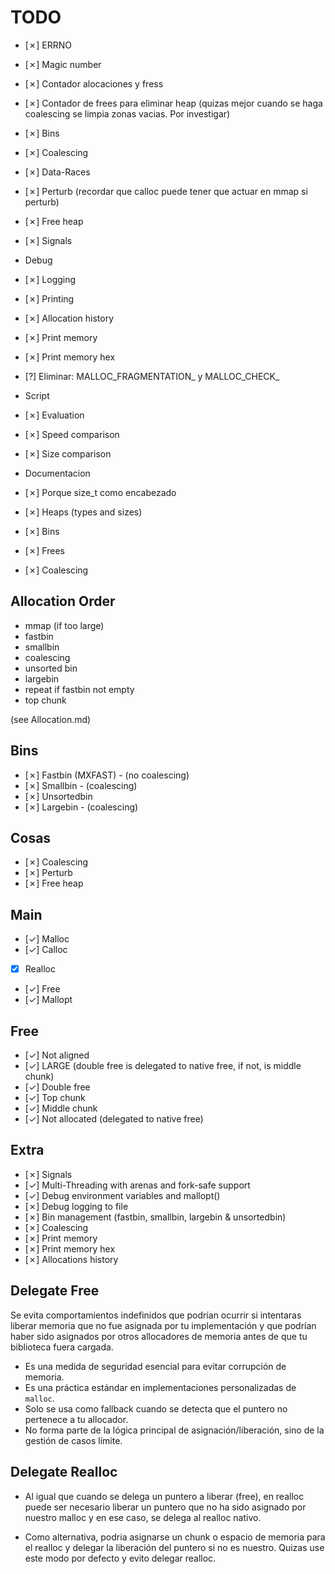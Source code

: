 # TODO

- [✗] ERRNO
- [✗] Magic number
- [✗] Contador alocaciones y fress
- [✗] Contador de frees para eliminar heap (quizas mejor cuando se haga coalescing se limpia zonas vacias. Por investigar)
- [✗] Bins
- [✗] Coalescing
- [✗] Data-Races
- [✗] Perturb (recordar que calloc puede tener que actuar en mmap si perturb)
- [✗] Free heap
- [✗] Signals

- Debug
- [✗] Logging
- [✗] Printing
- [✗] Allocation history
- [✗] Print memory
- [✗] Print memory hex
- [?] Eliminar: MALLOC_FRAGMENTATION_ y MALLOC_CHECK_

- Script
- [✗] Evaluation
- [✗] Speed comparison
- [✗] Size comparison

- Documentacion
- [✗] Porque size_t como encabezado
- [✗] Heaps (types and sizes)
- [✗] Bins
- [✗] Frees
- [✗] Coalescing

## Allocation Order

- mmap (if too large)
- fastbin
- smallbin
- coalescing
- unsorted bin
- largebin
- repeat if fastbin not empty
- top chunk

(see Allocation.md)

## Bins

- [✗] Fastbin (MXFAST) - (no coalescing)
- [✗] Smallbin - (coalescing)
- [✗] Unsortedbin
- [✗] Largebin - (coalescing)

## Cosas

- [✗] Coalescing
- [✗] Perturb
- [✗] Free heap

## Main

- [✓] Malloc
- [✓] Calloc
- [X] Realloc
- [✓] Free
- [✓] Mallopt

## Free

- [✓] Not aligned
- [✓] LARGE (double free is delegated to native free, if not, is middle chunk)
- [✓] Double free
- [✓] Top chunk
- [✓] Middle chunk
- [✓] Not allocated (delegated to native free)

## Extra

- [✗] Signals
- [✓] Multi-Threading with arenas and fork-safe support
- [✓] Debug environment variables and mallopt()
- [✗] Debug logging to file
- [✗] Bin management (fastbin, smallbin, largebin & unsortedbin)
- [✗] Coalescing
- [✗] Print memory
- [✗] Print memory hex
- [✗] Allocations history

## Delegate Free

Se evita comportamientos indefinidos que podrían ocurrir si intentaras liberar memoria que no fue asignada por tu implementación y que podrían haber sido asignados por otros allocadores de memoria antes de que tu biblioteca fuera cargada.

- Es una medida de seguridad esencial para evitar corrupción de memoria.
- Es una práctica estándar en implementaciones personalizadas de `malloc`.
- Solo se usa como fallback cuando se detecta que el puntero no pertenece a tu allocador.
- No forma parte de la lógica principal de asignación/liberación, sino de la gestión de casos límite.

## Delegate Realloc

- Al igual que cuando se delega un puntero a liberar (free), en realloc puede ser necesario liberar un puntero que no ha sido asignado por nuestro malloc y en ese caso, se delega al realloc nativo.

- Como alternativa, podria asignarse un chunk o espacio de memoria para el realloc y delegar la liberación del puntero si no es nuestro. Quizas use este modo por defecto y evito delegar realloc.
